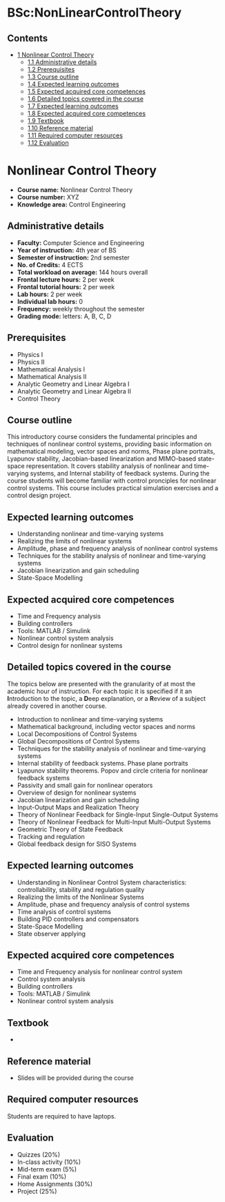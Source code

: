 






BSc:NonLinearControlTheory
==========================






Contents
--------


* [1 Nonlinear Control Theory](#Nonlinear_Control_Theory)
	+ [1.1 Administrative details](#Administrative_details)
	+ [1.2 Prerequisites](#Prerequisites)
	+ [1.3 Course outline](#Course_outline)
	+ [1.4 Expected learning outcomes](#Expected_learning_outcomes)
	+ [1.5 Expected acquired core competences](#Expected_acquired_core_competences)
	+ [1.6 Detailed topics covered in the course](#Detailed_topics_covered_in_the_course)
	+ [1.7 Expected learning outcomes](#Expected_learning_outcomes_2)
	+ [1.8 Expected acquired core competences](#Expected_acquired_core_competences_2)
	+ [1.9 Textbook](#Textbook)
	+ [1.10 Reference material](#Reference_material)
	+ [1.11 Required computer resources](#Required_computer_resources)
	+ [1.12 Evaluation](#Evaluation)



Nonlinear Control Theory
========================


* **Course name:** Nonlinear Control Theory
* **Course number:** XYZ
* **Knowledge area:** Control Engineering


Administrative details
----------------------


* **Faculty:** Computer Science and Engineering
* **Year of instruction:** 4th year of BS
* **Semester of instruction:** 2nd semester
* **No. of Credits:** 4 ECTS
* **Total workload on average:** 144 hours overall
* **Frontal lecture hours:** 2 per week
* **Frontal tutorial hours:** 2 per week
* **Lab hours:** 2 per week
* **Individual lab hours:** 0
* **Frequency:** weekly throughout the semester
* **Grading mode:** letters: A, B, C, D


Prerequisites
-------------


* Physics I
* Physics II
* Mathematical Analysis I
* Mathematical Analysis II
* Analytic Geometry and Linear Algebra I
* Analytic Geometry and Linear Algebra II
* Control Theory


Course outline
--------------


This introductory course considers the fundamental principles and techniques of nonlinear control systems, providing basic information on mathematical modeling, vector spaces and norms, Phase plane portraits, Lyapunov stability, Jacobian-based linearization and MIMO-based state-space representation. It covers stability analysis of nonlinear and time-varying systems, and Internal stability of feedback systems. During the course students will become familiar with control pronciples for nonlinear control systems. This course includes practical simulation exercises and a control design project.



Expected learning outcomes
--------------------------


* Understanding nonlinear and time-varying systems
* Realizing the limits of nonlinear systems
* Amplitude, phase and frequency analysis of nonlinear control systems
* Techniques for the stability analysis of nonlinear and time-varying systems
* Jacobian linearization and gain scheduling
* State-Space Modelling


Expected acquired core competences
----------------------------------


* Time and Frequency analysis
* Building controllers
* Tools: MATLAB / Simulink
* Nonlinear control system analysis
* Control design for nonlinear systems


Detailed topics covered in the course
-------------------------------------


The topics below are presented with the granularity of at most the academic hour of instruction. For each topic it is specified if it an **I**ntroduction to the topic, a **D**eep explanation, or a **R**eview of a subject already covered in another course.



* Introduction to nonlinear and time-varying systems
* Mathematical background, including vector spaces and norms
* Local Decompositions of Control Systems
* Global Decompositions of Control Systems
* Techniques for the stability analysis of nonlinear and time-varying systems
* Internal stability of feedback systems. Phase plane portraits
* Lyapunov stability theorems. Popov and circle criteria for nonlinear feedback systems
* Passivity and small gain for nonlinear operators
* Overview of design for nonlinear systems
* Jacobian linearization and gain scheduling
* Input-Output Maps and Realization Theory
* Theory of Nonlinear Feedback for Single-Input Single-Output Systems
* Theory of Nonlinear Feedback for Multi-Input Multi-Output Systems
* Geometric Theory of State Feedback
* Tracking and regulation
* Global feedback design for SISO Systems


Expected learning outcomes
--------------------------


* Understanding in Nonlinear Control System characteristics: controllability, stability and regulation quality
* Realizing the limits of the Nonlinear Systems
* Amplitude, phase and frequency analysis of control systems
* Time analysis of control systems
* Building PID controllers and compensators
* State-Space Modelling
* State observer applying


Expected acquired core competences
----------------------------------


* Time and Frequency analysis for nonlinear control system
* Control system analysis
* Building controllers
* Tools: MATLAB / Simulink
* Nonlinear control system analysis


Textbook
--------


* 


Reference material
------------------


* Slides will be provided during the course


Required computer resources
---------------------------


Students are required to have laptops.



Evaluation
----------


* Quizzes (20%)
* In-class activity (10%)
* Mid-term exam (5%)
* Final exam (10%)
* Home Assignments (30%)
* Project (25%)










